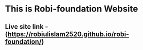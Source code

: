# This is Robi-foundation Website

## Live site link - (https://robiulislam2520.github.io/robi-foundation/)